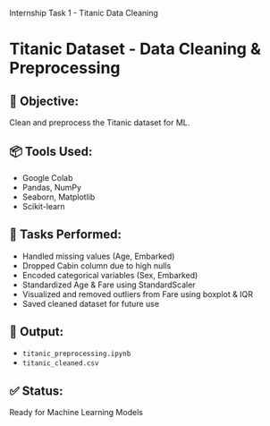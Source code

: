 Internship Task 1 - Titanic Data Cleaning
# Titanic Dataset - Data Cleaning & Preprocessing

## 🎯 Objective:
Clean and preprocess the Titanic dataset for ML.

## 📦 Tools Used:
- Google Colab
- Pandas, NumPy
- Seaborn, Matplotlib
- Scikit-learn

## 🔧 Tasks Performed:
- Handled missing values (Age, Embarked)
- Dropped Cabin column due to high nulls
- Encoded categorical variables (Sex, Embarked)
- Standardized Age & Fare using StandardScaler
- Visualized and removed outliers from Fare using boxplot & IQR
- Saved cleaned dataset for future use

## 📁 Output:
- `titanic_preprocessing.ipynb`
- `titanic_cleaned.csv`

## ✅ Status:
Ready for Machine Learning Models

